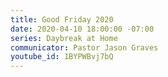 ```yaml
---
title: Good Friday 2020
date: 2020-04-10 18:00:00 -07:00
series: Daybreak at Home
communicator: Pastor Jason Graves
youtube_id: 1BYPWBvj7bQ
---
```


